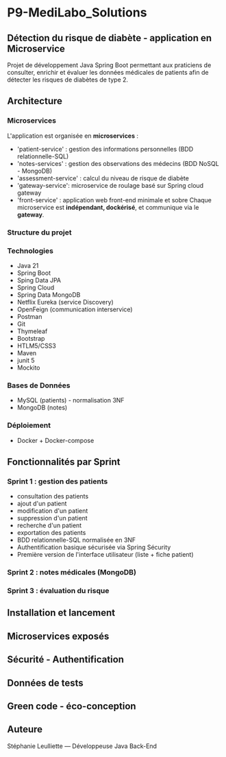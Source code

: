 # P9-MediLabo_Solutions

##  Détection du risque de diabète - application en Microservice
Projet de développement Java Spring Boot permettant aux praticiens de consulter, enrichir et évaluer les données médicales de patients afin de détecter les risques de diabètes de type 2.

##  Architecture 
### Microservices
L'application est organisée en **microservices** :
- 'patient-service' : gestion des informations personnelles (BDD relationnelle-SQL)
- 'notes-services' : gestion des observations des médecins (BDD NoSQL - MongoDB)
- 'assessment-service' : calcul du niveau de risque de diabète
- 'gateway-service': microservice de roulage basé sur Spring cloud gateway
- 'front-service' : application web front-end minimale et sobre
Chaque microservice est **indépendant, dockérisé**, et communique via le **gateway**. 

###  Structure du projet 


###  Technologies
- Java 21
- Spring Boot 
- Sping Data JPA
- Spring Cloud 
- Spring Data MongoDB
- Netflix Eureka (service Discovery)
- OpenFeign (communication interservice)
- Postman 
- Git 
- Thymeleaf 
- Bootstrap 
- HTLM5/CSS3
- Maven 
- junit 5
- Mockito 


### Bases de Données 
- MySQL (patients) - normalisation 3NF
- MongoDB (notes)

### Déploiement
- Docker + Docker-compose


##  Fonctionnalités par Sprint
###  Sprint 1 : gestion des patients 
- consultation des patients
- ajout d'un patient
- modification d'un patient
- suppression d'un patient
- recherche d'un patient
- exportation des patients
- BDD relationnelle-SQL normalisée en 3NF
- Authentification basique sécurisée via Spring Sécurity
- Première version de l'interface utilisateur (liste + fiche patient)

###  Sprint 2 : notes médicales (MongoDB)


###  Sprint 3 : évaluation du risque 


##  Installation et lancement


##  Microservices exposés


##  Sécurité - Authentification 


##  Données de tests


##  Green code - éco-conception 





##  Auteure
Stéphanie Leulliette — Développeuse Java Back-End